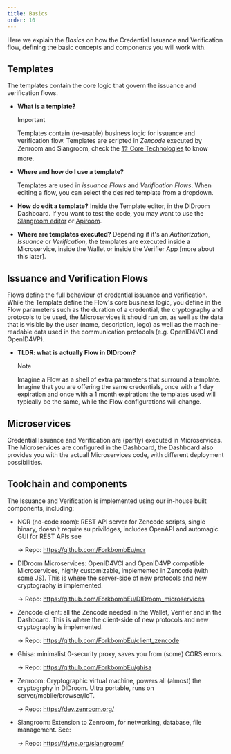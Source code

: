 ```yaml
---
title: Basics
order: 10
---
```



Here we explain the *Basics* on how the Credential Issuance and Verification flow, defining the basic concepts and components you will work with. 

## Templates

The templates contain the core logic that govern the issuance and verification flows.

- **What is a template?**
  > [!IMPORTANT] 
  >  Templates contain (re-usable) business logic for issuance and verification flow. Templates are scripted in *Zencode* executed by Zenroom and Slangroom, check the [🏗️ Core Technologies](/core-technologies) to know more.
  
- **Where and how do I use a template?**

  Templates are used in *issuance Flows* and *Verification Flows*. When editing a flow, you can select the desired template from a dropdown.

- **How do edit a template?**
  Inside the Template editor, in the DIDroom Dashboard. If you want to test the code, you may want to use the [Slangroom editor](https://dyne.org/slangroom/) or [Apiroom](https://apiroom.net/).

- **Where are templates executed?**
  Depending if it's an *Authorization*, *Issuance* or *Verification*, the templates are executed inside a Microservice, inside the Wallet or inside the Verifier App [more about this later].
 

## Issuance and Verification Flows

Flows define the full behaviour of credential issuance and verification. While the Template define the Flow's core business logic, you define in the Flow parameters such as the duration of a credential, the cryptography and protocols to be used, the Microservices it should run on, as well as the data that is visible by the user (name, description, logo) as well as the machine-readable data used in the communication protocols (e.g. OpenID4VCI and OpenID4VP).

- **TLDR: what is actually Flow in DIDroom?**
  > [!NOTE] 
  >  Imagine a Flow as a shell of extra parameters that surround a template. Imagine that you are offering the same credentials, once with a 1 day expiration and once with a 1 month expiration: the templates used will typically be the same, while the Flow configurations will change.



## Microservices

Credential Issuance and Verification are (partly) executed in Microservices. The Microservices are configured in the Dashboard, the Dashboard also provides you with the actuall Microservices code, with different deployment possibilities.  


## Toolchain and components

The Issuance and Verification is implemented using our in-house built components, including: 

- NCR (no-code room):  REST API server for Zencode scripts, single binary, doesn't require su privildges, includes OpenAPI and automagic GUI for REST APIs  see 

	-> Repo: https://github.com/ForkbombEu/ncr

- DIDroom Microservices: OpenID4VCI and OpenID4VP compatible Microservices, highly customizable, implemented in Zencode (with some JS). This is where the server-side of new protocols and new cryptography is implemented. 

 	-> Repo: https://github.com/ForkbombEu/DIDroom_microservices

- Zencode client: all the Zencode needed in the Wallet, Verifier and in the Dashboard. This is where the client-side of new protocols and new cryptography is implemented.

	-> Repo: https://github.com/ForkbombEu/client_zencode

- Ghisa: minimalist 0-security proxy, saves you from (some) CORS errors. 

	-> Repo: https://github.com/ForkbombEu/ghisa


- Zenroom: Cryptographic virtual machine, powers all (almost) the cryptogrphy in DIDroom. Ultra portable, runs on server/mobile/browser/IoT. 

	-> Repo: https://dev.zenroom.org/
	
- Slangroom: Extension to Zenroom, for networking, database, file management. See: 

	-> Repo: https://dyne.org/slangroom/ 
	

